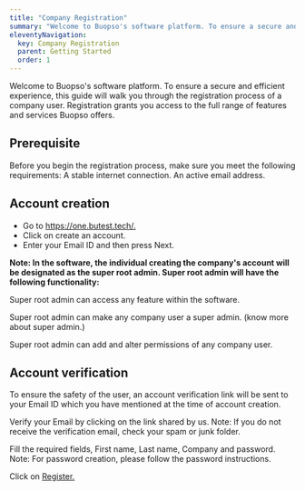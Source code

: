 ```yaml
---
title: "Company Registration"
summary: "Welcome to Buopso's software platform. To ensure a secure and efficient experience, this guide will walk you through the registration process of a company user. Registration grants you access to the full range of features and services Buopso offers."
eleventyNavigation:
  key: Company Registration
  parent: Getting Started
  order: 1
---
```


Welcome to Buopso's software platform. To ensure a secure and efficient experience, this guide will walk you through the registration process of a company user. Registration grants you access to the full range of features and services Buopso offers.

## Prerequisite 

Before you begin the registration process, make sure you meet the following requirements:
A stable internet connection.
An active email address.


## Account creation
<ul>
<li>Go to <a href="https://one.butest.tech">https://one.butest.tech/.</a></li>
<li>Click on create an account.</li>
<li>Enter your Email ID and then press Next.</li>
</ul>

<strong>Note: In the software, the individual creating the company's account will be designated as the super root admin. Super root admin will have the following functionality:</strong>

Super root admin can access any feature within the software.

Super root admin can make any company user a super admin. (know more about super admin.)

Super root admin can add and alter permissions of any company user.


## Account verification

To ensure the safety of the user, an account verification link will be sent to your Email ID which you have mentioned at the time of account creation. 

Verify your Email by clicking on the link shared by us.
Note: If you do not receive the verification email, check your spam or junk folder.

Fill the required fields, First name, Last name, Company and password.
Note: For password creation, please follow the password instructions.

Click on <a href="#">Register.</a>


<!-- <img
  data-theme-mode
  alt="A minimalistic, low-level CSS framework"
  src="/img/cover/sprucecss.png"
  data-light-asset="/img/cover/sprucecss.png"
  data-dark-asset="/img/cover/sprucecss-light.png"
/> -->
